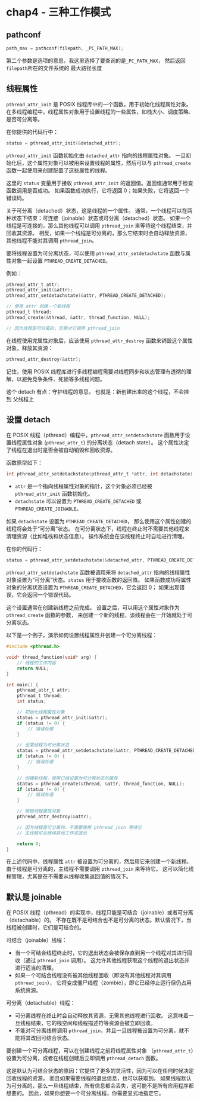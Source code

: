 # chap4 - 三种工作模式

## pathconf

```cxx
path_max = pathconf(filepath, _PC_PATH_MAX);
```

第二个参数是选项的意思，我这里选择了要查询的是`_PC_PATH_MAX`，
然后返回`filepath`所在的文件系统的 最大路径长度

## 线程属性

`pthread_attr_init` 是 POSIX 线程库中的一个函数，用于初始化线程属性对象。
在多线程编程中，线程属性对象用于设置线程的一些属性，如栈大小、调度策略、是否可分离等。

在你提供的代码行中：

```c
status = pthread_attr_init(&detached_attr);
```

`pthread_attr_init` 函数初始化由 `detached_attr` 指向的线程属性对象。
一旦初始化后，这个属性对象可以被用来设置线程的属性，然后可以与 `pthread_create` 函数一起使用来创建配置了这些属性的线程。

这里的 `status` 变量用于接收 `pthread_attr_init` 的返回值。返回值通常用于检查函数调用是否成功。
如果函数成功执行，它将返回 0；如果失败，它将返回一个错误码。

关于可分离（detached）状态，这是线程的一个属性。
通常，一个线程可以在两种状态下结束：可连接（joinable）状态或可分离（detached）状态。
如果一个线程是可连接的，那么其他线程可以调用 `pthread_join` 来等待这个线程结束，并回收其资源。
相反，如果一个线程是可分离的，那么它结束时会自动释放资源，其他线程不能对其调用 `pthread_join`。

要将线程设置为可分离状态，可以使用 `pthread_attr_setdetachstate` 函数与属性对象一起设置 `PTHREAD_CREATE_DETACHED`。

例如：

```c
pthread_attr_t attr;
pthread_attr_init(&attr);
pthread_attr_setdetachstate(&attr, PTHREAD_CREATE_DETACHED);

// 使用 attr 创建一个新线程
pthread_t thread;
pthread_create(&thread, &attr, thread_function, NULL);

// 因为线程是可分离的，无需对它调用 pthread_join
```

在线程使用完属性对象后，应该使用 `pthread_attr_destroy` 函数来销毁这个属性对象，释放其资源：

```c
pthread_attr_destroy(&attr);
```

记住，使用 POSIX 线程库进行多线程编程需要对线程同步和状态管理有透彻的理解，以避免竞争条件、死锁等多线程问题。

这个 detach 有点：守护线程的意思。
也就是：新创建出来的这个线程，不会挂到 父线程上

## 设置 detach

在 POSIX 线程（pthread）编程中，`pthread_attr_setdetachstate` 函数用于设置线程属性对象
(`pthread_attr_t`) 的分离状态（detach state）。
这个属性决定了线程在退出时是否会被自动销毁和回收资源。

函数原型如下：

```c
int pthread_attr_setdetachstate(pthread_attr_t *attr, int detachstate);
```

- `attr` 是一个指向线程属性对象的指针，这个对象必须已经被 `pthread_attr_init` 函数初始化。
- `detachstate` 可以设置为 `PTHREAD_CREATE_DETACHED` 或 `PTHREAD_CREATE_JOINABLE`。

如果 `detachstate` 设置为 `PTHREAD_CREATE_DETACHED`，
那么使用这个属性创建的线程将会处于“可分离”状态。
在可分离状态下，线程在终止时不需要其他线程来清理资源（比如堆栈和状态信息）。
操作系统会在该线程终止时自动进行清理。

在你的代码行：

```c
status = pthread_attr_setdetachstate(&detached_attr, PTHREAD_CREATE_DETACHED);
```

`pthread_attr_setdetachstate` 函数被调用来将 `detached_attr`
指向的线程属性对象设置为“可分离”状态。`status` 用于接收函数的返回值。
如果函数成功将属性对象的分离状态设置为 `PTHREAD_CREATE_DETACHED`，它会返回 0；
如果出现错误，它会返回一个错误代码。

这个设置通常在创建新线程之前完成。
设置之后，可以用这个属性对象作为 `pthread_create` 函数的参数，
来创建一个新的线程，该线程会在一开始就处于可分离状态。

以下是一个例子，演示如何设置线程属性并创建一个可分离线程：

```c
#include <pthread.h>

void* thread_function(void* arg) {
    // 线程的工作内容
    return NULL;
}

int main() {
    pthread_attr_t attr;
    pthread_t thread;
    int status;

    // 初始化线程属性对象
    status = pthread_attr_init(&attr);
    if (status != 0) {
        // 错误处理
    }

    // 设置线程为可分离状态
    status = pthread_attr_setdetachstate(&attr, PTHREAD_CREATE_DETACHED);
    if (status != 0) {
        // 错误处理
    }

    // 创建新线程，使用已经设置为可分离状态的属性
    status = pthread_create(&thread, &attr, thread_function, NULL);
    if (status != 0) {
        // 错误处理
    }

    // 销毁线程属性对象
    pthread_attr_destroy(&attr);

    // 因为线程是可分离的，不需要使用 pthread_join 等待它
    // 主线程可以继续其他工作或退出

    return 0;
}
```

在上述代码中，线程属性 `attr` 被设置为可分离的，然后用它来创建一个新线程。
由于线程是可分离的，主线程不需要调用 `pthread_join` 来等待它。
这可以简化线程管理，尤其是在不需要从线程收集返回值的情况下。

## 默认是 joinable

在 POSIX 线程（pthread）的实现中，线程只能是可结合（joinable）或者可分离（detachable）的。
不存在既不是可结合也不是可分离的状态。默认情况下，当线程被创建时，它们是可结合的。

可结合（joinable）线程：

- 当一个可结合线程终止时，它的退出状态会被保存直到另一个线程对其进行回收（通过 `pthread_join` 调用）。
  这允许其他线程获取这个线程的退出状态并进行适当的清理。
- 如果一个可结合线程没有被其他线程回收（即没有其他线程对其调用 `pthread_join`），
  它将变成僵尸线程（zombie），即它已经停止运行但仍占用系统资源。

可分离（detachable）线程：

- 可分离线程在终止时会自动释放其资源，无需其他线程进行回收。
  这意味着一旦线程结束，它的栈空间和线程描述符等资源会被立即回收。
- 不能对可分离线程调用 `pthread_join`，并且一旦线程被设置为可分离，就不能将其改回可结合状态。

要创建一个可分离线程，可以在创建线程之前将线程属性对象
（`pthread_attr_t`）设置为可分离，或者在线程创建后立即调用 `pthread_detach` 函数。

这是默认为可结合状态的原因：它提供了更多的灵活性，因为可以在任何时候决定回收线程的资源，
而且如果需要线程的退出信息，也可以获取到。
如果线程默认为可分离的，那么一旦线程结束，所有信息都会丢失，这可能不是所有应用程序都想要的。
因此，如果你想要一个可分离线程，你需要显式地指定它。
